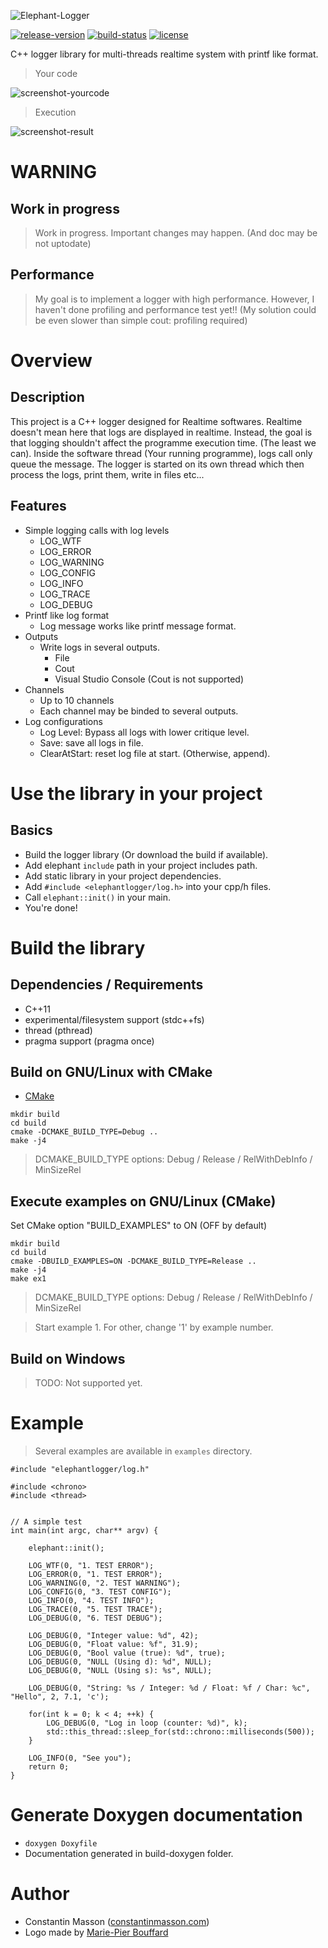 ![Elephant-Logger](https://i.imgur.com/vRG1Dsx.png)

[![release-version](https://img.shields.io/badge/release-beta--version-red.svg)]()
[![build-status](https://travis-ci.org/GeekyMoose/elephant-logger-realtime.svg?branch=master)](https://travis-ci.org/GeekyMoose/elephant-logger-realtime)
[![license](https://img.shields.io/badge/license-Apache-blue.svg)](https://github.com/GeekyMoose/elephant-logger-realtime/blob/dev/LICENSE.txt)

C++ logger library for multi-threads realtime system with printf like format.


> Your code

![screenshot-yourcode](https://i.imgur.com/nhAHD7L.png)

> Execution

![screenshot-result](https://i.imgur.com/cD57rVa.png)





# WARNING

## Work in progress
> Work in progress. Important changes may happen. (And doc may be not uptodate)

## Performance
> My goal is to implement a logger with high performance.
> However, I haven't done profiling and performance test yet!!
> (My solution could be even slower than simple cout: profiling required)





# Overview

## Description
This project is a C++ logger designed for Realtime softwares.
Realtime doesn't mean here that logs are displayed in realtime.
Instead, the goal is that logging shouldn't affect the programme execution time.
(The least we can).
Inside the software thread (Your running programme), logs call only queue the message.
The logger is started on its own thread which then process the logs, print them, write in files etc...

## Features
- Simple logging calls with log levels
    - LOG_WTF
    - LOG_ERROR
    - LOG_WARNING
    - LOG_CONFIG
    - LOG_INFO
    - LOG_TRACE
    - LOG_DEBUG
- Printf like log format
    - Log message works like printf message format.
- Outputs
    - Write logs in several outputs.
        - File
        - Cout
        - Visual Studio Console (Cout is not supported)
- Channels
    - Up to 10 channels
    - Each channel may be binded to several outputs.
- Log configurations
    - Log Level: Bypass all logs with lower critique level.
    - Save: save all logs in file.
    - ClearAtStart: reset log file at start. (Otherwise, append).





# Use the library in your project
## Basics
- Build the logger library (Or download the build if available).
- Add elephant `include` path in your project includes path.
- Add static library in your project dependencies.
- Add `#include <elephantlogger/log.h>` into your cpp/h files.
- Call `elephant::init()` in your main.
- You're done!





# Build the library

## Dependencies / Requirements
- C++11
- experimental/filesystem support (stdc++fs)
- thread (pthread)
- pragma support (pragma once)


## Build on GNU/Linux with CMake
- [CMake](https://cmake.org/)

```
mkdir build
cd build
cmake -DCMAKE_BUILD_TYPE=Debug ..
make -j4
```
> DCMAKE_BUILD_TYPE options: Debug / Release / RelWithDebInfo / MinSizeRel


## Execute examples on GNU/Linux (CMake)
Set CMake option "BUILD_EXAMPLES" to ON (OFF by default)

```
mkdir build
cd build
cmake -DBUILD_EXAMPLES=ON -DCMAKE_BUILD_TYPE=Release ..
make -j4
make ex1
```
> DCMAKE_BUILD_TYPE options: Debug / Release / RelWithDebInfo / MinSizeRel

> Start example 1. For other, change '1' by example number.


## Build on Windows
> TODO: Not supported yet.





# Example
> Several examples are available in `examples` directory.

```
#include "elephantlogger/log.h"

#include <chrono>
#include <thread>


// A simple test
int main(int argc, char** argv) {

    elephant::init();

    LOG_WTF(0, "1. TEST ERROR");
    LOG_ERROR(0, "1. TEST ERROR");
    LOG_WARNING(0, "2. TEST WARNING");
    LOG_CONFIG(0, "3. TEST CONFIG");
    LOG_INFO(0, "4. TEST INFO");
    LOG_TRACE(0, "5. TEST TRACE");
    LOG_DEBUG(0, "6. TEST DEBUG");

    LOG_DEBUG(0, "Integer value: %d", 42);
    LOG_DEBUG(0, "Float value: %f", 31.9);
    LOG_DEBUG(0, "Bool value (true): %d", true);
    LOG_DEBUG(0, "NULL (Using d): %d", NULL);
    LOG_DEBUG(0, "NULL (Using s): %s", NULL);

    LOG_DEBUG(0, "String: %s / Integer: %d / Float: %f / Char: %c", "Hello", 2, 7.1, 'c');

    for(int k = 0; k < 4; ++k) {
        LOG_DEBUG(0, "Log in loop (counter: %d)", k);
        std::this_thread::sleep_for(std::chrono::milliseconds(500));
    }

    LOG_INFO(0, "See you");
    return 0;
}
```





# Generate Doxygen documentation
- `doxygen Doxyfile`
- Documentation generated in build-doxygen folder.





# Author
- Constantin Masson ([constantinmasson.com](http://constantinmasson.com/))
- Logo made by [Marie-Pier Bouffard](https://www.artstation.com/mariepierbouffard)
